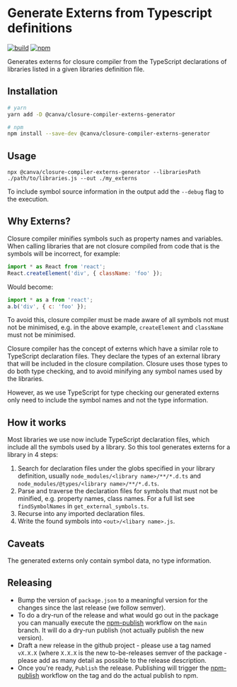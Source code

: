 # Generate Externs from Typescript definitions

[![build](https://github.com/canva-public/closure-compiler-externs-generator/actions/workflows/node.js.yml/badge.svg)](https://github.com/canva-public/closure-compiler-externs-generator/actions/workflows/node.js.yml)
[![npm](https://img.shields.io/npm/v/@canva/closure-compiler-externs-generator.svg)](https://www.npmjs.com/package/@canva/closure-compiler-externs-generator)

Generates externs for closure compiler from the TypeScript declarations of libraries listed in a given libraries definition file.

## Installation

```bash
# yarn
yarn add -D @canva/closure-compiler-externs-generator

# npm
npm install --save-dev @canva/closure-compiler-externs-generator
```

## Usage

```
npx @canva/closure-compiler-externs-generator --librariesPath ./path/to/libraries.js --out ./my_externs
```

To include symbol source information in the output add the `--debug` flag to the execution.

## Why Externs?

Closure compiler minifies symbols such as property names and variables. When calling libraries
that are not closure compiled from code that is the symbols will be incorrect, for example:

```js
import * as React from 'react';
React.createElement('div', { className: 'foo' });
```

Would become:

```js
import * as a from 'react';
a.b('div', { c: 'foo' });
```

To avoid this, closure compiler must be made aware of all symbols not must not be minimised, e.g.
in the above example, `createElement` and `className` must not be minimised.

Closure compiler has the concept of externs which have a similar role to TypeScript declaration files.
They declare the types of an external library that will be included in the closure compilation.
Closure uses those types to do both type checking, and to avoid minifying any symbol names used
by the libraries.

However, as we use TypeScript for type checking our generated externs only need to include
the symbol names and not the type information.

## How it works

Most libraries we use now include TypeScript declaration files, which include all the symbols
used by a library. So this tool generates externs for a library in 4 steps:

1. Search for declaration files under the globs specified in your library definition, usually `node_modules/<library name>/**/*.d.ts` and `node_modules/@types/<library name>/**/*.d.ts`.
2. Parse and traverse the declaration files for symbols that must not be minified, e.g. property names, class names. For a full list see `findSymbolNames` in `get_external_symbols.ts`.
3. Recurse into any imported declaration files.
4. Write the found symbols into `<out>/<libary name>.js`.

## Caveats

The generated externs only contain symbol data, no type information.

## Releasing

- Bump the version of `package.json` to a meaningful version for the changes since the last release (we follow semver).
- To do a dry-run of the release and what would go out in the package you can manually execute the [npm-publish](https://github.com/canva-public/closure-compiler-externs-generator/actions/workflows/npm-publish.yml) workflow on the `main` branch. It will do a dry-run publish (not actually publish the new version).
- Draft a new release in the github project - please use a tag named `vX.X.X` (where `X.X.X` is the new to-be-releases semver of the package - please add as many detail as possible to the release description.
- Once you're ready, `Publish` the release. Publishing will trigger the [npm-publish](https://github.com/canva-public/closure-compiler-externs-generator/actions/workflows/npm-publish.yml) workflow on the tag and do the actual publish to npm.
